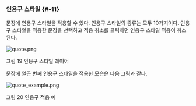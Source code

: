 ### 인용구 스타일 {#-11}

문장에 인용구 스타일을 적용할 수 있다. 인용구 스타일의 종류는 모두 10가지이다. 인용구 스타일을 적용한 문장을 선택하고 적용 취소를 클릭하면 인용구 스타일 적용이 취소된다.

![quote.png](/assets/quote.png)

그림 19 인용구 스타일 레이어

문장에 일곱 번째 인용구 스타일을 적용한 모습은 다음 그림과 같다.

![quote_example.png](/assets/quoteexample.png)

그림 20 인용구 적용 예